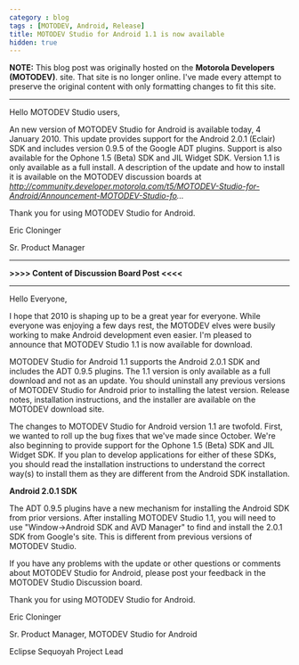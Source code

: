 ```yaml
---
category : blog
tags : [MOTODEV, Android, Release]
title: MOTODEV Studio for Android 1.1 is now available
hidden: true
---
```

**NOTE:** This blog post was originally hosted on the **Motorola Developers (MOTODEV)**. site. That site is no longer online. I've made every attempt to preserve the original content with only formatting changes to fit this site.

---

Hello MOTODEV Studio users,

An new version of MOTODEV Studio for Android is available today, 4
January 2010. This update provides support for the Android 2.0.1
(Eclair) SDK and includes version 0.9.5 of the Google ADT plugins.
Support is also available for the Ophone 1.5 (Beta) SDK and JIL Widget
SDK. Version 1.1 is only available as a full install. A description of
the update and how to install it is available on the MOTODEV discussion
boards at
*http://community.developer.motorola.com/t5/MOTODEV-Studio-for-Android/Announcement-MOTODEV-Studio-fo...*

Thank you for using MOTODEV Studio for Android.

Eric Cloninger

Sr. Product Manager

------------------------------------------------------------------------

**&gt;&gt;&gt;&gt; Content of Discussion Board Post &lt;&lt;&lt;&lt;**

------------------------------------------------------------------------

Hello Everyone,

I hope that 2010 is shaping up to be a great year for everyone. While
everyone was enjoying a few days rest, the MOTODEV elves were busily
working to make Android development even easier. I'm pleased to announce
that MOTODEV Studio 1.1 is now available for download.

MOTODEV Studio for Android 1.1 supports the Android 2.0.1 SDK and
includes the ADT 0.9.5 plugins. The 1.1 version is only available as a
full download and not as an update. You should uninstall any previous
versions of MOTODEV Studio for Android prior to installing the latest
version. Release notes, installation instructions, and the installer are
available on the MOTODEV download site.

The changes to MOTODEV Studio for Android version 1.1 are twofold.
First, we wanted to roll up the bug fixes that we've made since October.
We're also beginning to provide support for the Ophone 1.5 (Beta) SDK
and JIL Widget SDK. If you plan to develop applications for either of
these SDKs, you should read the installation instructions to understand
the correct way(s) to install them as they are different from the
Android SDK installation.

**Android 2.0.1 SDK**

The ADT 0.9.5 plugins have a new mechanism for installing the Android
SDK from prior versions. After installing MOTODEV Studio 1.1, you will
need to use "Window-&gt;Android SDK and AVD Manager" to find and install
the 2.0.1 SDK from Google's site. This is different from previous
versions of MOTODEV Studio.

If you have any problems with the update or other questions or comments
about MOTODEV Studio for Android, please post your feedback in the
MOTODEV Studio Discussion board.

Thank you for using MOTODEV Studio for Android.

Eric Cloninger

Sr. Product Manager, MOTODEV Studio for Android

Eclipse Sequoyah Project Lead

